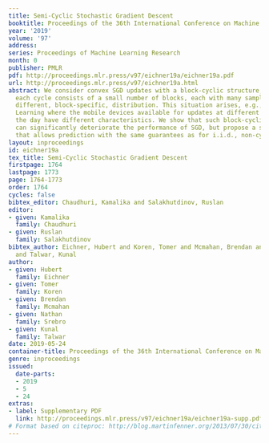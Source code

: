 ```yaml
---
title: Semi-Cyclic Stochastic Gradient Descent
booktitle: Proceedings of the 36th International Conference on Machine Learning
year: '2019'
volume: '97'
address: 
series: Proceedings of Machine Learning Research
month: 0
publisher: PMLR
pdf: http://proceedings.mlr.press/v97/eichner19a/eichner19a.pdf
url: http://proceedings.mlr.press/v97/eichner19a.html
abstract: We consider convex SGD updates with a block-cyclic structure, i.e., where
  each cycle consists of a small number of blocks, each with many samples from a possibly
  different, block-specific, distribution. This situation arises, e.g., in Federated
  Learning where the mobile devices available for updates at different times during
  the day have different characteristics. We show that such block-cyclic structure
  can significantly deteriorate the performance of SGD, but propose a simple approach
  that allows prediction with the same guarantees as for i.i.d., non-cyclic, sampling.
layout: inproceedings
id: eichner19a
tex_title: Semi-Cyclic Stochastic Gradient Descent
firstpage: 1764
lastpage: 1773
page: 1764-1773
order: 1764
cycles: false
bibtex_editor: Chaudhuri, Kamalika and Salakhutdinov, Ruslan
editor:
- given: Kamalika
  family: Chaudhuri
- given: Ruslan
  family: Salakhutdinov
bibtex_author: Eichner, Hubert and Koren, Tomer and Mcmahan, Brendan and Srebro, Nathan
  and Talwar, Kunal
author:
- given: Hubert
  family: Eichner
- given: Tomer
  family: Koren
- given: Brendan
  family: Mcmahan
- given: Nathan
  family: Srebro
- given: Kunal
  family: Talwar
date: 2019-05-24
container-title: Proceedings of the 36th International Conference on Machine Learning
genre: inproceedings
issued:
  date-parts:
  - 2019
  - 5
  - 24
extras:
- label: Supplementary PDF
  link: http://proceedings.mlr.press/v97/eichner19a/eichner19a-supp.pdf
# Format based on citeproc: http://blog.martinfenner.org/2013/07/30/citeproc-yaml-for-bibliographies/
---
```

